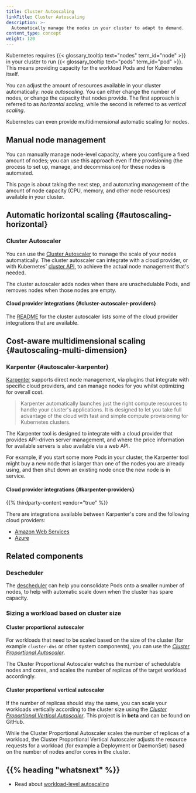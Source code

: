 ```yaml
---
title: Cluster Autoscaling
linkTitle: Cluster Autoscaling
description: >-
  Automatically manage the nodes in your cluster to adapt to demand.
content_type: concept
weight: 120
---
```


<!-- overview -->

Kubernetes requires {{< glossary_tooltip text="nodes" term_id="node" >}} in your cluster to
run {{< glossary_tooltip text="pods" term_id="pod" >}}. This means providing capacity for
the workload Pods and for Kubernetes itself.

You can adjust the amount of resources available in your cluster automatically:
_node autoscaling_. You can either change the number of nodes, or change the capacity
that nodes provide. The first approach is referred to as _horizontal scaling_, while the
second is referred to as _vertical scaling_.

Kubernetes can even provide multidimensional automatic scaling for nodes.

<!-- body -->

## Manual node management

You can manually manage node-level capacity, where you configure a fixed amount of nodes;
you can use this approach even if the provisioning (the process to set up, manage, and
decommission) for these nodes is automated.

This page is about taking the next step, and automating management of the amount of
node capacity (CPU, memory, and other node resources) available in your cluster.

## Automatic horizontal scaling {#autoscaling-horizontal}

### Cluster Autoscaler

You can use the [Cluster Autoscaler](https://github.com/kubernetes/autoscaler/tree/master/cluster-autoscaler) to manage the scale of your nodes automatically.
The cluster autoscaler can integrate with a cloud provider, or with Kubernetes'
[cluster API](https://github.com/kubernetes/autoscaler/blob/master/cluster-autoscaler/cloudprovider/clusterapi/README.md),
to achieve the actual node management that's needed.

The cluster autoscaler adds nodes when there are unschedulable Pods, and
removes nodes when those nodes are empty.

#### Cloud provider integrations {#cluster-autoscaler-providers}

The [README](https://github.com/kubernetes/autoscaler/blob/master/cluster-autoscaler/README.md)
for the cluster autoscaler lists some of the cloud provider integrations
that are available.

## Cost-aware multidimensional scaling {#autoscaling-multi-dimension}

### Karpenter {#autoscaler-karpenter}

[Karpenter](https://karpenter.sh/) supports direct node management, via
plugins that integrate with specific cloud providers, and can manage nodes
for you whilst optimizing for overall cost.

> Karpenter automatically launches just the right compute resources to
> handle your cluster's applications. It is designed to let you take
> full advantage of the cloud with fast and simple compute provisioning
> for Kubernetes clusters.

The Karpenter tool is designed to integrate with a cloud provider that
provides API-driven server management, and where the price information for
available servers is also available via a web API.

For example, if you start some more Pods in your cluster, the Karpenter
tool might buy a new node that is larger than one of the nodes you are
already using, and then shut down an existing node once the new node
is in service.

#### Cloud provider integrations {#karpenter-providers}

{{% thirdparty-content vendor="true" %}}

There are integrations available between Karpenter's core and the following
cloud providers:

- [Amazon Web Services](https://github.com/aws/karpenter-provider-aws)
- [Azure](https://github.com/Azure/karpenter-provider-azure)


## Related components

### Descheduler

The [descheduler](https://github.com/kubernetes-sigs/descheduler) can help you
consolidate Pods onto a smaller number of nodes, to help with automatic scale down
when the cluster has spare capacity.

### Sizing a workload based on cluster size

#### Cluster proportional autoscaler

For workloads that need to be scaled based on the size of the cluster (for example
`cluster-dns` or other system components), you can use the
[_Cluster Proportional Autoscaler_](https://github.com/kubernetes-sigs/cluster-proportional-autoscaler).<br />

The Cluster Proportional Autoscaler watches the number of schedulable nodes
and cores, and scales the number of replicas of the target workload accordingly.

#### Cluster proportional vertical autoscaler

If the number of replicas should stay the same, you can scale your workloads vertically according to the cluster size using
the [_Cluster Proportional Vertical Autoscaler_](https://github.com/kubernetes-sigs/cluster-proportional-vertical-autoscaler).
This project is in **beta** and can be found on GitHub.

While the Cluster Proportional Autoscaler scales the number of replicas of a workload, the Cluster Proportional Vertical Autoscaler
adjusts the resource requests for a workload (for example a Deployment or DaemonSet) based on the number of nodes and/or cores
in the cluster.


## {{% heading "whatsnext" %}}

- Read about [workload-level autoscaling](/docs/concepts/workloads/autoscaling/)
